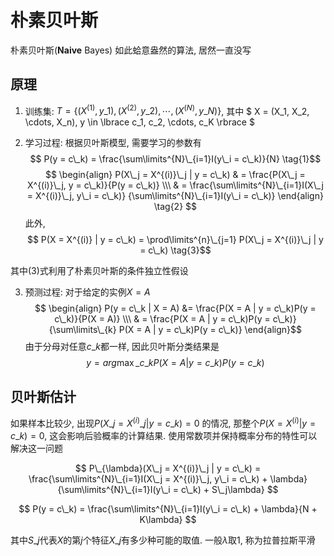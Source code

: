 # 朴素贝叶斯


朴素贝叶斯(**Naive** Bayes) 如此蛤意盎然的算法, 居然一直没写

<!--more-->

## 原理
1. 训练集:
 $T = \lbrace (X^{(1)}, y\_1), (X^{(2)}, y\_2), \cdots, (X^{(N)}, y\_N) \rbrace$, 其中
 $ X = (X\_1, X\_2, \cdots, X\_n), y \in \lbrace c\_1, c\_2, \cdots, c\_K \rbrace $

2. 学习过程: 根据贝叶斯模型, 需要学习的参数有
 $$ P(y = c\_k) = \frac{\sum\limits^{N}\_{i=1}I(y\_i = c\_k)}{N} \tag{1}$$
 $$
 \begin{align} 
 P(X\_j = X^{(i)}\_j | y = c\_k) & =  \frac{P(X\_j = X^{(i)}\_j, y = c\_k)}{P(y = c\_k)} \\\
 & = \frac{\sum\limits^{N}\_{i=1}I(X\_j = X^{(i)}\_j, y\_i = c\_k)} {\sum\limits^{N}\_{i=1}I(y\_i = c\_k)}
 \end{align} \tag{2}
 $$
 此外, 
 $$ P(X = X^{(i)} | y = c\_k) = \prod\limits^{n}\_{j=1} P(X\_j = X^{(i)}\_j | y = c\_k) \tag{3}$$

 其中(3)式利用了朴素贝叶斯的条件独立性假设

3. 预测过程:
 对于给定的实例$X = A$
 $$ \begin{align} P(y = c\_k | X = A) &= \frac{P(X = A | y = c\_k)P(y = c\_k)}{P(X = A)} \\\
 & = \frac{P(X = A | y = c\_k)P(y = c\_k)}{\sum\limits\_{k} P(X = A | y = c\_k)P(y = c\_k)} 
 \end{align}$$
 由于分母对任意$c\_k$都一样, 因此贝叶斯分类结果是
 $$ y = arg \max\limits\_{c\_k} P(X = A | y = c\_k)P(y = c\_k) \tag{4}$$

## 贝叶斯估计

如果样本比较少, 出现$P(X\_j = X^{(i)}\_j | y = c\_k) = 0$ 的情况, 那整个$P(X = X^{(i)} | y = c\_k) = 0$, 这会影响后验概率的计算结果. 使用常数项并保持概率分布的特性可以解决这一问题

$$
P\_{\lambda}(X\_j = X^{(i)}\_j | y = c\_k) = \frac{\sum\limits^{N}\_{i=1}I(X\_j = X^{(i)}\_j, y\_i = c\_k) + \lambda}{\sum\limits^{N}\_{i=1}I(y\_i = c\_k) + S\_j\lambda}
$$

$$ P(y = c\_k) = \frac{\sum\limits^{N}\_{i=1}I(y\_i = c\_k) + \lambda}{N + K\lambda} $$

其中$S\_j$代表$X$的第$j$个特征$X\_j$有多少种可能的取值. 一般$\lambda$取1, 称为拉普拉斯平滑
